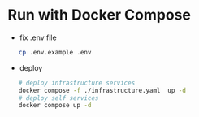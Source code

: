 # Run with Docker Compose
* fix .env file

```bash
   cp .env.example .env
```

* deploy

```bash
   # deploy infrastructure services
   docker compose -f ./infrastructure.yaml  up -d
   # deploy self services
   docker compose up -d
```


